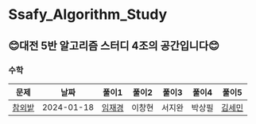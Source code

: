 # Ssafy_Algorithm_Study
## 😊대전 5반 알고리즘 스터디 4조의 공간입니다😊  

### 수학
|문제|날짜|풀이1|풀이2|풀이3|풀이4|풀이5|
|----|----|----|----|----|----|----|
|[참외밭](https://www.acmicpc.net/problem/2477)|2024-01-18|[임재경](https://www.acmicpc.net/source/72035647)|이창현|서지완|박상필|[김세민](https://www.acmicpc.net/source/72039552)|
